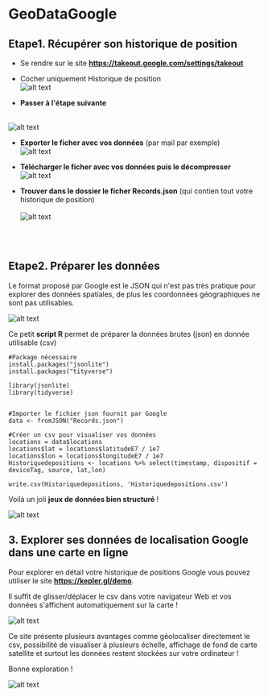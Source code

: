 # GeoDataGoogle

## Etape1. Récupérer son historique de position

* Se rendre sur le site **https://takeout.google.com/settings/takeout**

* Cocher uniquement Historique de position
<br> ![alt text](https://raw.githubusercontent.com/bmericskay/GeoDataGoogle/main/1.PNG)

* **Passer à l'étape suivante**

<br> ![alt text](https://raw.githubusercontent.com/bmericskay/GeoDataGoogle/main/2.PNG)

* **Exporter le ficher avec vos données** (par mail par exemple)
<br> ![alt text](https://raw.githubusercontent.com/bmericskay/GeoDataGoogle/main/3.PNG)


* **Télécharger le  ficher avec vos données puis le décompresser**
<br> ![alt text](https://raw.githubusercontent.com/bmericskay/GeoDataGoogle/main/4.PNG)


* **Trouver dans le dossier le ficher Records.json** (qui contien tout votre historique de position)
<br> <br> ![alt text](https://raw.githubusercontent.com/bmericskay/GeoDataGoogle/main/5.PNG)

<br> <br>
## Etape2. Préparer les données

Le format proposé par Google est le JSON qui n'est pas très pratique pour explorer des données spatiales, de plus les coordonnées géographiques ne sont pas utilisables.
<br/>

![alt text](https://raw.githubusercontent.com/bmericskay/GeoDataGoogle/main/JSON.PNG)


Ce petit **script R** permet de préparer la données brutes (json) en donnée utilisable (csv)

```{r}
#Package nécessaire
install.packages("jsonlite")
install.packages("tityverse")

library(jsonlite)
library(tidyverse)


#Importer le fichier json fournit par Google
data <- fromJSON("Records.json")

#Créer un csv pour visualiser vos données
locations = data$locations
locations$lat = locations$latitudeE7 / 1e7
locations$lon = locations$longitudeE7 / 1e7
Historiquedepositions <- locations %>% select(timestamp, dispositif = deviceTag, source, lat,lon)

write.csv(Historiquedepositions, 'Historiquedepositions.csv')
```

Voilà un joli **jeux de données bien structuré** !

![alt text](https://raw.githubusercontent.com/bmericskay/GeoDataGoogle/main/Dataframe.PNG)



## 3. Explorer ses données de localisation Google dans une carte en ligne

Pour explorer en détail votre historique de positions Google vous pouvez utiliser le site **https://kepler.gl/demo**.

Il suffit de glisser/déplacer le csv dans votre navigateur Web et vos données s'affichent automatiquement sur la carte !

![alt text](https://raw.githubusercontent.com/bmericskay/GeoDataGoogle/main/Kepler.PNG)


Ce site présente plusieurs avantages comme géolocaliser directement le csv, possibilité de visualiser à plusieurs échelle, affichage de fond de carte satellite et surtout les données restent stockées sur votre ordinateur !

Bonne exploration !

![alt text](https://raw.githubusercontent.com/bmericskay/GeoDataGoogle/main/Explorer.PNG)

